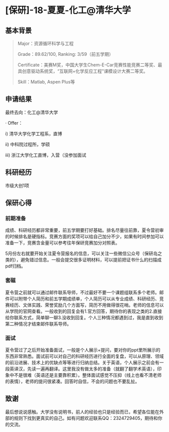 # [**保研]-18-夏夏-化工@清华大学**

## **基本背景**

> Major：资源循环科学与工程
>
> Grade：89.62/100, Ranking: 3/59（前五学期）
>
> Certificate：美赛M奖，中国大学生Chem-E-Car竞赛性能竞赛二等奖、最具创意驱动系统奖，“互联网+化学反应工程”课模设计大赛二等奖。
>
> Skill：Matlab, Aspen Plus等

## **申请结果**

最终去向：化工@清华大学

·           Offer：

i)  清华大学化学工程系，直博

ii) 中科院过程所，学硕

iii) 浙江大学化工直博，入营（没参加面试

## **科研经历**

市级大创1项

## **保研心得**

### **前期准备**

成绩、科研经历都非常重要，前五学期要打好基础。排名尽量往前靠，夏令营初审的时候排名是硬指标。竞赛方面的奖项可以给自己加分不少，如果有时间参加可以准备一下，竞赛含金量可以参考往年保研竞赛加分对照表。

5月份左右就要开始关注夏令营报名的信息，可以关注一些微信公众号（保研岛之类的），避免错过信息。一般会提交很多证明材料，可以提前把证书什么的扫描成pdf归档。

### **套磁**

夏令营之前就可以通过邮件联系导师，不过最好不要一个课题组联系多个老师。邮件可以附带个人简历和前五学期成绩单，个人简历可以从专业成绩、科研经历、竞赛经历、文体实践、荣誉奖励几个方面写，简历不用做得很花哨。老师的信息可以从学院的官网查看。一般收到的回复会有1.官方回答，期待你的表现之类的2.直接给你联系方式，简单聊一聊3.没收到回复。个人三种情况都遇到过，我是直到收到第二种情况才结束邮件联系导师。

### **面试**

夏令营过了之后开始准备面试，一般是个人展示+提问，要对你的ppt里所展示的东西非常熟悉。面试前可以对自己的科研经历进行全面的复盘，可以从原理、领域的前沿进展、技术上的优缺点等等进行归纳总结。关于英语，个人展示之前会有一段英译汉，先读一遍再翻译。这里我没有做太多的准备（就翻了翻学术英语），印象中不是很难（英语还是主要靠积累）。整体面试感觉不压抑（线上也看不清老师的表情），老师的提问很紧凑。回答时自信，不会的问题也不要乱扯。



## 致谢

最后想说说感触。大学没有说明书，前人的经验也只是经验而已，希望各位能在外部的规则下找到更真实的自己。如有问题欢迎联系QQ：2324729405，期待和你的交流。

 